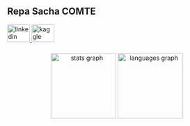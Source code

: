 ## Repa Sacha COMTE

<div align="left">
  <a href="https://www.linkedin.com/in/sacha-comte-b1837919a" target="_blank">
    <img src="https://raw.githubusercontent.com/maurodesouza/profile-readme-generator/master/src/assets/icons/social/linkedin/default.svg" width="52" height="40" alt="linkedin logo"  />
  </a>
  <a href=# target="_blank">
    <img src="https://upload.wikimedia.org/wikipedia/commons/f/f4/Kaggle_Logo.svg" width="52" height="40" alt="kaggle logo" />
  </a>
</div>

###

<div align="center">
  <img src="https://github-readme-stats.vercel.app/api?username=choucadieux&hide_title=false&hide_rank=false&show_icons=true&include_all_commits=true&count_private=true&disable_animations=false&theme=dracula&locale=en&hide_border=false&order=1" height="150" alt="stats graph"  />
  <img src="https://github-readme-stats.vercel.app/api/top-langs?username=choucadieux&locale=en&hide_title=false&layout=compact&card_width=320&langs_count=5&theme=dracula&hide_border=false&order=2" height="150" alt="languages graph"  />
</div>
